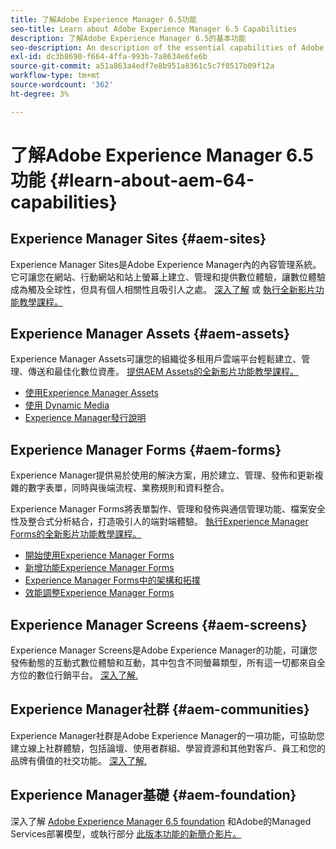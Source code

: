 ```yaml
---
title: 了解Adobe Experience Manager 6.5功能
seo-title: Learn about Adobe Experience Manager 6.5 Capabilities
description: 了解Adobe Experience Manager 6.5的基本功能
seo-description: An description of the essential capabilities of Adobe Experience Manager 6.5
exl-id: dc3b8690-f664-4ffa-993b-7a8634e6fe6b
source-git-commit: a51a863a4edf7e8b951a8361c5c7f0517b09f12a
workflow-type: tm+mt
source-wordcount: '362'
ht-degree: 3%

---
```


# 了解Adobe Experience Manager 6.5功能 {#learn-about-aem-64-capabilities}

## Experience Manager Sites {#aem-sites}

Experience Manager Sites是Adobe Experience Manager內的內容管理系統。 它可讓您在網站、行動網站和站上螢幕上建立、管理和提供數位體驗，讓數位體驗成為觸及全球性，但具有個人相關性且吸引人之處。 [深入了解](https://business.adobe.com/products/experience-manager/sites/web-content-management.html) 或 [執行全新影片功能教學課程。](https://experienceleague.adobe.com/docs/experience-manager-learn/sites/overview.html?lang=en)

## Experience Manager Assets {#aem-assets}

Experience Manager Assets可讓您的組織從多租用戶雲端平台輕鬆建立、管理、傳送和最佳化數位資產。 [提供AEM Assets的全新影片功能教學課程。](https://experienceleague.adobe.com/docs/experience-manager-learn/assets/overview.html?lang=en)

* [使用Experience Manager Assets](/help/assets/manage-assets.md)
* [使用 Dynamic Media](/help/assets/dynamic-media.md)
* [Experience Manager發行說明](/help/release-notes/release-notes.md)

## Experience Manager Forms {#aem-forms}

Experience Manager提供易於使用的解決方案，用於建立、管理、發佈和更新複雜的數字表單，同時與後端流程、業務規則和資料整合。

Experience Manager Forms將表單製作、管理和發佈與通信管理功能、檔案安全性及整合式分析結合，打造吸引人的端對端體驗。 [執行Experience Manager Forms的全新影片功能教學課程。](https://experienceleague.adobe.com/docs/experience-manager-learn/assets/overview.html?lang=en)

* [開始使用Experience Manager Forms](/help/forms/using/introduction-aem-forms.md)
* [新增功能Experience Manager Forms](/help/forms/using/whats-new.md)
* [Experience Manager Forms中的架構和拓撲](/help/forms/using/aem-forms-architecture-deployment.md)
* [效能調整Experience Manager Forms](/help/forms/using/performance-tuning-aem-forms.md)

## Experience Manager Screens {#aem-screens}

Experience Manager Screens是Adobe Experience Manager的功能，可讓您發佈動態的互動式數位體驗和互動，其中包含不同螢幕類型，所有這一切都來自全方位的數位行銷平台。 [深入了解.](https://experienceleague.adobe.com/docs/experience-manager-screens/user-guide/aem-screens-introduction.html)

## Experience Manager社群 {#aem-communities}

Experience Manager社群是Adobe Experience Manager的一項功能，可協助您建立線上社群體驗，包括論壇、使用者群組、學習資源和其他對客戶、員工和您的品牌有價值的社交功能。 [深入了解.](https://experienceleague.adobe.com/docs/experience-manager-65/communities/introduction/overview.html?lang=en)

## Experience Manager基礎 {#aem-foundation}

深入了解 [Adobe Experience Manager 6.5 foundation](/help/sites-deploying/home.md) 和Adobe的Managed Services部署模型，或執行部分 [此版本功能的新簡介影片。](https://experienceleague.adobe.com/docs/experience-manager-learn/assets/overview.html?lang=en)
